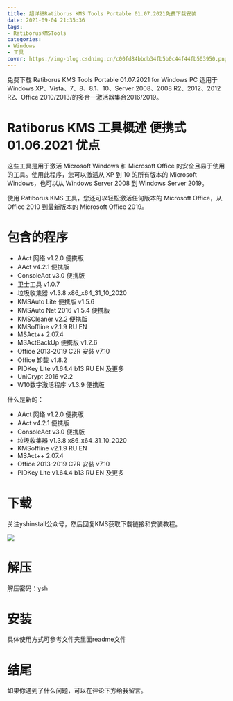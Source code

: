 ```yaml
---
title: 超详细Ratiborus KMS Tools Portable 01.07.2021免费下载安装
date: 2021-09-04 21:35:36
tags:
- RatiborusKMSTools
categories: 
- Windows
- 工具
cover: https://img-blog.csdnimg.cn/c00fd84bbdb34fb5b0c44f44fb503950.png
---
```


免费下载 Ratiborus KMS Tools Portable 01.07.2021 for Windows PC 适用于 Windows XP、Vista、7、8、8.1、10、Server 2008、2008 R2、2012、2012 R2、Office 2010/2013/的多合一激活器集合2016/2019。

# Ratiborus KMS 工具概述 便携式 01.06.2021 优点
这些工具是用于激活 Microsoft Windows 和 Microsoft Office 的安全且易于使用的工具。使用此程序，您可以激活从 XP 到 10 的所有版本的 Microsoft Windows，也可以从 Windows Server 2008 到 Windows Server 2019。

使用 Ratiborus KMS 工具，您还可以轻松激活任何版本的 Microsoft Office，从 Office 2010 到最新版本的 Microsoft Office 2019。

# 包含的程序
- AAct 网络 v1.2.0 便携版
- AAct v4.2.1 便携版
- ConsoleAct v3.0 便携版
- 卫士工具 v1.0.7
- 垃圾收集器 v1.3.8 x86_x64_31_10_2020
- KMSAuto Lite 便携版 v1.5.6
- KMSAuto Net 2016 v1.5.4 便携版
- KMSCleaner v2.2 便携版
- KMSoffline v2.1.9 RU EN
- MSAct++ 2.07.4
- MSActBackUp 便携版 v1.2.6
- Office 2013-2019 C2R 安装 v7.10
- Office 卸载 v1.8.2
- PIDKey Lite v1.64.4 b13 RU EN 及更多
- UniCrypt 2016 v2.2
- W10数字激活程序 v1.3.9 便携版

什么是新的：

- AAct 网络 v1.2.0 便携版
- AAct v4.2.1 便携版
- ConsoleAct v3.0 便携版
- 垃圾收集器 v1.3.8 x86_x64_31_10_2020
- KMSoffline v2.1.9 RU EN
- MSAct++ 2.07.4
- Office 2013-2019 C2R 安装 v7.10
- PIDKey Lite v1.64.4 b13 RU EN 及更多

# 下载
关注yshinstall公众号，然后回复KMS获取下载链接和安装教程。

![](https://img-blog.csdnimg.cn/f824f9d6c4ca40549a3d02de1938c17c.jpg#pic_center)

# 解压
解压密码：ysh

# 安装
具体使用方式可参考文件夹里面readme文件

# 结尾
如果你遇到了什么问题，可以在评论下方给我留言。










